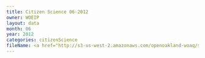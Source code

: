 ```yaml
---
title: Citizen Science 06-2012
owner: WOEIP
layout: data
month: 06
year: 2012
categories: citizenScience
fileName: <a href="http://s3-us-west-2.amazonaws.com/openoakland-woaq/shift_by_month/2012-06.csv">CSV here</a>
---
```

